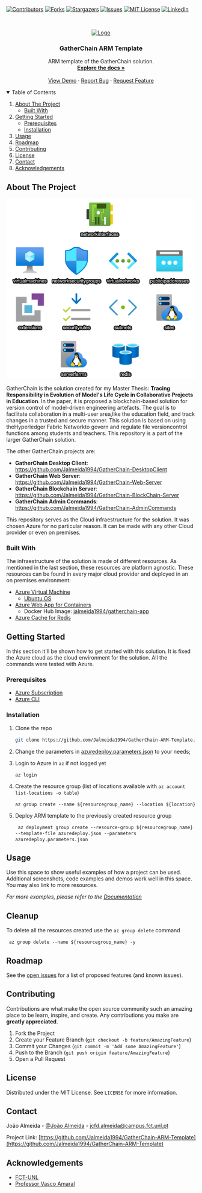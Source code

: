 <!--
*** Thanks for checking out the Best-README-Template. If you have a suggestion
*** that would make this better, please fork the repo and create a pull request
*** or simply open an issue with the tag "enhancement".
*** Thanks again! Now go create something AMAZING! :D
-->



<!-- PROJECT SHIELDS -->
<!--
*** I'm using markdown "reference style" links for readability.
*** Reference links are enclosed in brackets [ ] instead of parentheses ( ).
*** See the bottom of this document for the declaration of the reference variables
*** for contributors-url, forks-url, etc. This is an optional, concise syntax you may use.
*** https://www.markdownguide.org/basic-syntax/#reference-style-links
-->
[![Contributors][contributors-shield]][contributors-url]
[![Forks][forks-shield]][forks-url]
[![Stargazers][stars-shield]][stars-url]
[![Issues][issues-shield]][issues-url]
[![MIT License][license-shield]][license-url]
[![LinkedIn][linkedin-shield]][linkedin-url]



<!-- PROJECT LOGO -->
<br />
<p align="center">
  <a href="https://github.com/Jalmeida1994/GatherChain-ARM-Template">
    <img src="images/logo.png" alt="Logo" width="80" height="80">
  </a>

  <h3 align="center">GatherChain ARM Template</h3>

  <p align="center">
    ARM template of the GatherChain solution.
    <br />
    <a href="https://github.com/othneildrew/Best-README-Template"><strong>Explore the docs »</strong></a>
    <br />
    <br />
    <a href="https://github.com/othneildrew/Best-README-Template">View Demo</a>
    ·
    <a href="https://github.com/othneildrew/Best-README-Template/issues">Report Bug</a>
    ·
    <a href="https://github.com/othneildrew/Best-README-Template/issues">Request Feature</a>
  </p>
</p>



<!-- TABLE OF CONTENTS -->
<details open="open">
  <summary>Table of Contents</summary>
  <ol>
    <li>
      <a href="#about-the-project">About The Project</a>
      <ul>
        <li><a href="#built-with">Built With</a></li>
      </ul>
    </li>
    <li>
      <a href="#getting-started">Getting Started</a>
      <ul>
        <li><a href="#prerequisites">Prerequisites</a></li>
        <li><a href="#installation">Installation</a></li>
      </ul>
    </li>
    <li><a href="#usage">Usage</a></li>
    <li><a href="#roadmap">Roadmap</a></li>
    <li><a href="#contributing">Contributing</a></li>
    <li><a href="#license">License</a></li>
    <li><a href="#contact">Contact</a></li>
    <li><a href="#acknowledgements">Acknowledgements</a></li>
  </ol>
</details>



<!-- ABOUT THE PROJECT -->
## About The Project

[![Product Name Screen Shot][product-screenshot]](images/arm-template.png)

GatherChain is the solution created for my Master Thesis: __Tracing Responsibility in Evolution of Model's Life Cycle in Collaborative Projects in Education__.
In the paper, it is proposed a blockchain-based solution for version control of model-driven engineering artefacts.  The goal is to facilitate collaboration in a multi-user area,like the education field, and track changes in a trusted and secure manner. This solution is based on using theHyperledger Fabric Networkto govern and regulate file versioncontrol functions among students and teachers.
This repository is a part of the larger GatherChain solution.

The other GatherChain projects are:
* __GatherChain Desktop Client__: https://github.com/Jalmeida1994/GatherChain-DesktopClient
* __GatherChain Web Server__: https://github.com/Jalmeida1994/GatherChain-Web-Server
* __GatherChain Blockchain Server__: https://github.com/Jalmeida1994/GatherChain-BlockChain-Server
* __GatherChain Admin Commands__: https://github.com/Jalmeida1994/GatherChain-AdminCommands

This repository serves as the Cloud infraestructure for the solution. It was chosen Azure for no particular reason. It can be made with any other Cloud provider or even on premises.

### Built With

The infraestructure of the solution is made of different resources. As mentioned in the last section, these resources are platform agnostic. These resources can be found in every major cloud provider and deployed in an on premises environment:
* [Azure Virtual Machine](https://azure.microsoft.com/en-us/services/virtual-machines/)
  * [Ubuntu OS](https://ubuntu.com/azure)
* [Azure Web App for Containers](https://azure.microsoft.com/en-us/services/app-service/containers/)
  * Docker Hub Image: [jalmeida1994/gatherchain-app](https://hub.docker.com/repository/docker/jalmeida1994/gatherchain-app)
* [Azure Cache for Redis](https://azure.microsoft.com/en-us/services/cache/)


<!-- GETTING STARTED -->
## Getting Started

In this section it'll be shown how to get started with this solution. It is fixed the Azure cloud as the cloud environment for the solution. All the commands were tested with Azure.
### Prerequisites

* [Azure Subscription](https://docs.microsoft.com/en-us/azure/cost-management-billing/manage/create-subscription)
* [Azure CLI](https://docs.microsoft.com/en-us/cli/azure/install-azure-cli)

### Installation

1. Clone the repo
   ```sh
   git clone https://github.com/Jalmeida1994/GatherChain-ARM-Template.git
   ```
2. Change the parameters in [azuredeploy.parameters.json](https://github.com/Jalmeida1994/GatherChain-ARM-Template/blob/master/azuredeploy.parameters.json) to your needs;

4. Login to Azure in `az` if not logged yet
   ```
   az login
   ```
5. Create the resource group (list of locations available with `az account list-locations -o table`)
   ```
   az group create --name ${resourcegroup_name} --location ${location}
   ```
6. Deploy ARM template to the previously created resource group
   ```
    az deployment group create --resource-group ${resourcegroup_name} --template-file azuredeploy.json --parameters azuredeploy.parameters.json
   ```
   

<!-- USAGE EXAMPLES -->
## Usage

Use this space to show useful examples of how a project can be used. Additional screenshots, code examples and demos work well in this space. You may also link to more resources.

_For more examples, please refer to the [Documentation](https://example.com)_


<!-- USAGE EXAMPLES -->
## Cleanup

To delete all the resources created use the `az group delete` command
   ```
    az group delete --name ${resourcegroup_name} -y
   ```


<!-- ROADMAP -->
## Roadmap

See the [open issues](https://github.com/Jalmeida1994/GatherChain-ARM-Template/issues) for a list of proposed features (and known issues).



<!-- CONTRIBUTING -->
## Contributing

Contributions are what make the open source community such an amazing place to be learn, inspire, and create. Any contributions you make are **greatly appreciated**.

1. Fork the Project
2. Create your Feature Branch (`git checkout -b feature/AmazingFeature`)
3. Commit your Changes (`git commit -m 'Add some AmazingFeature'`)
4. Push to the Branch (`git push origin feature/AmazingFeature`)
5. Open a Pull Request



<!-- LICENSE -->
## License

Distributed under the MIT License. See `LICENSE` for more information.



<!-- CONTACT -->
## Contact

João Almeida - [@João Almeida](https://www.linkedin.com/in/jo%C3%A3o-almeida-525476125/) - jcfd.almeida@campus.fct.unl.pt

Project Link: [https://github.com/Jalmeida1994/GatherChain-ARM-Template](https://github.com/Jalmeida1994/GatherChain-ARM-Template)



<!-- ACKNOWLEDGEMENTS -->
## Acknowledgements
* [FCT-UNL](https://www.fct.unl.pt/)
* [Professor Vasco Amaral](https://docentes.fct.unl.pt/vma/)


<!-- MARKDOWN LINKS & IMAGES -->
<!-- https://www.markdownguide.org/basic-syntax/#reference-style-links -->
[contributors-shield]: https://img.shields.io/github/contributors/Jalmeida1994/GatherChain-ARM-Template.svg?style=for-the-badge
[contributors-url]: https://github.com/Jalmeida1994/GatherChain-ARM-Template/graphs/contributors
[forks-shield]: https://img.shields.io/github/forks/Jalmeida1994/GatherChain-ARM-Template.svg?style=for-the-badge
[forks-url]: https://github.com/Jalmeida1994/GatherChain-ARM-Template/network/members
[stars-shield]: https://img.shields.io/github/stars/Jalmeida1994/GatherChain-ARM-Template.svg?style=for-the-badge
[stars-url]: https://github.com/Jalmeida1994/GatherChain-ARM-Template/stargazers
[issues-shield]: https://img.shields.io/github/issues/Jalmeida1994/GatherChain-ARM-Template.svg?style=for-the-badge
[issues-url]: https://github.com/Jalmeida1994/GatherChain-ARM-Template/issues
[license-shield]: https://img.shields.io/github/license/Jalmeida1994/GatherChain-ARM-Template.svg?style=for-the-badge
[license-url]: https://github.com/Jalmeida1994/GatherChain-ARM-Template/blob/master/LICENSE.txt
[linkedin-shield]: https://img.shields.io/badge/-LinkedIn-black.svg?style=for-the-badge&logo=linkedin&colorB=555
[linkedin-url]: https://www.linkedin.com/in/jo%C3%A3o-almeida-525476125/
[product-screenshot]: images/arm-template.png
